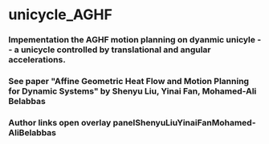# unicycle_AGHF
 
### Impementation the AGHF motion planning on dyanmic unicyle -- a unicycle controlled by translational and angular accelerations.
### See paper "Affine Geometric Heat Flow and Motion Planning for Dynamic Systems" by Shenyu Liu, Yinai Fan, Mohamed-Ali Belabbas
### Author links open overlay panelShenyuLiuYinaiFanMohamed-AliBelabbas